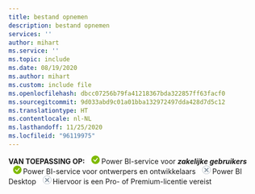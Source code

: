 ```yaml
---
title: bestand opnemen
description: bestand opnemen
services: ''
author: mihart
ms.service: ''
ms.topic: include
ms.date: 08/19/2020
ms.author: mihart
ms.custom: include file
ms.openlocfilehash: dbcc07256b79fa41218367bda322857ff63facf0
ms.sourcegitcommit: 9d033abd9c01a01bba132972497dda428d7d5c12
ms.translationtype: HT
ms.contentlocale: nl-NL
ms.lasthandoff: 11/25/2020
ms.locfileid: "96119975"
---
```

<Token>**VAN TOEPASSING OP:** ![Is van toepassing op.](media/yes.png)Power BI-service voor **_zakelijke gebruikers_** ![Is van toepassing op.](media/yes.png)Power BI-service voor ontwerpers en ontwikkelaars ![Is niet van toepassing op.](media/no.png)Power BI Desktop ![Is van toepassing op.](media/no.png)Hiervoor is een Pro- of Premium-licentie vereist </Token>
